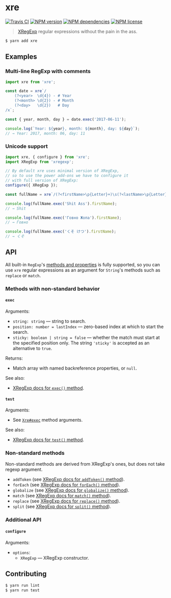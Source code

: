 # xre

[![Travis CI](https://img.shields.io/travis/aliceklipper/xre.svg?style=flat-square)][ci]
[![NPM version](https://img.shields.io/npm/v/xre.svg?style=flat-square)][npm]
[![NPM dependencies](https://img.shields.io/david/aliceklipper/xre.svg?style=flat-square)][npm]
[![NPM license](https://img.shields.io/npm/l/xre.svg?style=flat-square)][npm]

 >  [XRegExp][xregexp] regular expressions without the pain in the ass.

````bash
$ yarn add xre
````

## Examples

### Multi-line RegExp with comments

````javascript
import xre from 'xre';

const date = xre`/
    (?<year>  \d{4}) - # Year
    (?<month> \d{2}) - # Month
    (?<day>   \d{2})   # Day
/x`;

const { year, month, day } = date.exec('2017-06-11');

console.log(`Year: ${year}, month: ${month}, day: ${day}`);
// → Year: 2017, month: 06, day: 11
````

### Unicode support

````javascript
import xre, { configure } from 'xre';
import XRegExp from 'xregexp';

// By default xre uses minimal version of XRegExp,
// so to use the power add-ons we have to configure it
// with full version of XRegExp:
configure({ XRegExp });

const fullName = xre`/(?<firstName>\p{Letter}+)\s(?<lastName>\p{Letter}+)/i`;

console.log(fullName.exec('Shit Ass').firstName);
// → Shit

console.log(fullName.exec('Говно Жопа').firstName);
// → Говно

console.log(fullName.exec('くそ けつ').firstName);
// → くそ
````

## API

All built-in `RegExp`'s [methods and properties][regexp] is fully supported,
so you can use `xre` regular expressions as an argument
for `String`'s methods such as `replace` or `match`.

### Methods with non-standard behavior

#### `exec`

Arguments:

 *  `string: string` — string to search.
 *  `position: number = lastIndex` — zero-based index at which to start the search.
 *  `sticky: boolean | string = false` — whether the match must start at the specified position only.
    The string `'sticky'` is accepted as an alternative to `true`.

Returns:

 *  Match array with named backreference properties, or `null`.

See also:

 *  [XRegExp docs for `exec()` method][exec].

#### `test`

Arguments:

 *  See [`Xre#exec`](#exec) method arguments.

See also:

 *  [XRegExp docs for `test()` method][test].

### Non-standard methods

Non-standard methods are derived from XRegExp's ones, but does not take regexp argument.

 *  `addToken` (see [XRegExp docs for `addToken()` method][addToken]).
 *  `forEach` (see [XRegExp docs for `forEach()` method][forEach]).
 *  `globalize` (see [XRegExp docs for `globalize()` method][globalize]).
 *  `match` (see [XRegExp docs for `match()` method][match]).
 *  `replace` (see [XRegExp docs for `replace()` method][replace]).
 *  `split` (see [XRegExp docs for `split()` method][split]).

### Additional API

#### `configure`

Arguments:

 *  `options`:
     *  `XRegExp` — XRegExp constructor.

## Contributing

````bash
$ yarn run lint
$ yarn run test
````

[ci]: https://travis-ci.org/aliceklipper/xre
[npm]: https://www.npmjs.com/package/xre

[regexp]: https://developer.mozilla.org/en-US/docs/Web/JavaScript/Reference/Global_Objects/RegExp
[xregexp]: http://xregexp.com/
[exec]: http://xregexp.com/api/#exec
[test]: http://xregexp.com/api/#test
[addToken]: http://xregexp.com/api/#addToken
[forEach]: http://xregexp.com/api/#forEach
[globalize]: http://xregexp.com/api/#globalize
[match]: http://xregexp.com/api/#match
[replace]: http://xregexp.com/api/#replace
[split]: http://xregexp.com/api/#split
